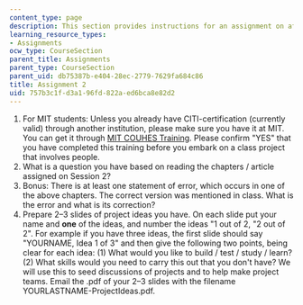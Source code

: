 ```yaml
---
content_type: page
description: This section provides instructions for an assignment on affective computing.
learning_resource_types:
- Assignments
ocw_type: CourseSection
parent_title: Assignments
parent_type: CourseSection
parent_uid: db75387b-e404-28ec-2779-7629fa684c86
title: Assignment 2
uid: 757b3c1f-d3a1-96fd-822a-ed6bca8e82d2
---
```


1.  For MIT students: Unless you already have CITI-certification (currently valid) through another institution, please make sure you have it at MIT. You can get it through [MIT COUHES Training](https://couhes.mit.edu/training-research-involving-human-subjects). Please confirm "YES" that you have completed this training before you embark on a class project that involves people.
2.  What is a question you have based on reading the chapters / article assigned on Session 2?
3.  Bonus: There is at least one statement of error, which occurs in one of the above chapters. The correct version was mentioned in class. What is the error and what is its correction?
4.  Prepare 2–3 slides of project ideas you have. On each slide put your name and **one** of the ideas, and number the ideas "1 out of 2, "2 out of 2". For example if you have three ideas, the first slide should say "YOURNAME, Idea 1 of 3" and then give the following two points, being clear for each idea: (1) What would you like to build / test / study / learn? (2) What skills would you need to carry this out that you don't have? We will use this to seed discussions of projects and to help make project teams. Email the .pdf of your 2–3 slides with the filename YOURLASTNAME-ProjectIdeas.pdf.